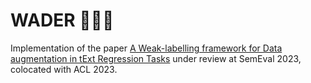 # WADER 👣🐋🌊
Implementation of the paper [A Weak-labelling framework for Data augmentation in tExt Regression Tasks](https://arxiv.org/abs/2303.02758) under review at SemEval 2023, colocated with ACL 2023.
